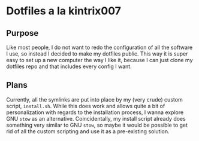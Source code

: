 # Dotfiles a la kintrix007

## Purpose

Like most people, I do not want to redo the configuration of all the software I
use, so instead I decided to make my dotfiles public. This way it is super easy
to set up a new computer the way I like it, because I can just clone my dotfiles
repo and that includes every config I want.

## Plans

Currently, all the symlinks are put into place by my (very crude) custom script,
`install.sh`. While this does work and allows quite a bit of personalization
with regards to the installation process, I wanna explore GNU `stow` as an
alternative. Coincidentally, my install script already does something very
similar to GNU `stow`, so maybe it would be possible to get rid of all the
custom scripting and use it as a pre-existing solution.
